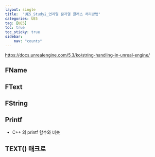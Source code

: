 ```yaml
---
layout: single
title:  "UE5_Study2_언리얼 문자열 클래스 처리방법"
categories: UE5
tag: [UE5]
toc: true
toc_sticky: true
sidebar:
    nav: "counts"
---
```

<https://docs.unrealengine.com/5.3/ko/string-handling-in-unreal-engine/>

## FName

## FText

## FString

## Printf
* C++ 의 printf  함수와 비슷 

## TEXT() 매크로